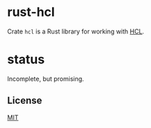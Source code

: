 # rust-hcl

Crate `hcl` is a Rust library for working with [HCL](https://github.com/hashicorp/hcl).

# status

Incomplete, but promising.


## License

[MIT](https://opensource.org/licenses/MIT)
